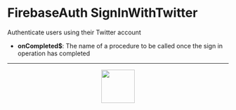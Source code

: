 # FirebaseAuth SignInWithTwitter
Authenticate users using their Twitter account
- **onCompleted&dollar;**: The name of a procedure to be called once the sign in operation has completed
---
<p align="center"><img valign="middle" width="76px" src="https://drive.google.com/uc?export=view&id=1c2KO0LJpvMS9X9CAGV6dOfciR7OWhdKA" /></p>